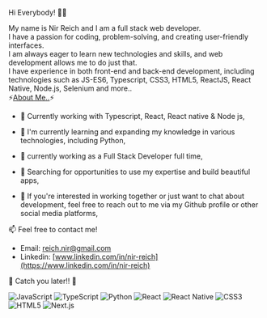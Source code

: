 [<i class="fa fa-linkedin"></i>](https://www.linkedin.com/in/nir-reich)

Hi Everybody! 👋🏼

My name is Nir Reich and I am a full stack web developer.
</br>
I have a passion for coding, problem-solving, and creating user-friendly interfaces. 
</br>
I am always eager to learn new technologies and skills, and web development allows me to do just that.
</br>
I have experience in both front-end and back-end development, including technologies such as JS-ES6, Typescript, CSS3, HTML5, ReactJS, React Native, Node.js, Selenium and more..
</br>
⚡<ins>About Me..</ins>⚡

* 🔭 Currently working with Typescript, React, React native & Node js,

* 🌱 I'm currently learning and expanding my knowledge in various technologies, including Python,

* 🌱 currently working as a Full Stack Developer full time,

* 🤔 Searching for opportunities to use my expertise and build beautiful apps,

* 🔭 If you're interested in working together or just want to chat about development, feel free to reach out to me via my Github profile or other social media platforms,

📫 Feel free to contact me!
* Email: [reich.nir@gmail.com](mailto:reich.nir@gmail.com)
* Linkedin: [www.linkedin.com/in/nir-reich](https://www.linkedin.com/in/nir-reich)


🖖 Catch you later!! 🖖

![JavaScript](https://img.shields.io/badge/JavaScript-323330?style=for-the-badge&logo=javascript&logoColor=F7DF1E) ![TypeScript](https://img.shields.io/badge/TypeScript-007ACC?style=for-the-badge&logo=typescript&logoColor=white) ![Python](https://img.shields.io/badge/Python-FFD43B?style=for-the-badge&logo=python&logoColor=blue) ![React](https://img.shields.io/badge/React-20232A?style=for-the-badge&logo=react&logoColor=61DAFB) ![React Native](https://img.shields.io/badge/React_Native-20232A?style=for-the-badge&logo=react&logoColor=61DAFB) ![CSS3](https://img.shields.io/badge/CSS3-1572B6?style=for-the-badge&logo=css3&logoColor=white) ![HTML5](https://img.shields.io/badge/HTML5-E34F26?style=for-the-badge&logo=html5&logoColor=white) ![Next.js](https://img.shields.io/badge/next%20js-000000?style=for-the-badge&logo=nextdotjs&logoColor=white)


